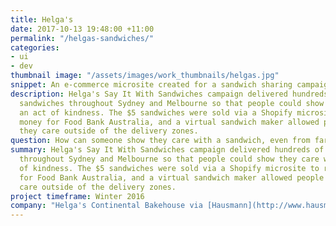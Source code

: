 ```yaml
---
title: Helga's
date: 2017-10-13 19:48:00 +11:00
permalink: "/helgas-sandwiches/"
categories:
- ui
- dev
thumbnail image: "/assets/images/work_thumbnails/helgas.jpg"
snippet: An e-commerce microsite created for a sandwich sharing campaign
description: Helga's Say It With Sandwiches campaign delivered hundreds of gourmet
  sandwiches throughout Sydney and Melbourne so that people could show they care with
  an act of kindness. The $5 sandwiches were sold via a Shopify microsite to raise
  money for Food Bank Australia, and a virtual sandwich maker allowed people to show
  they care outside of the delivery zones.
question: How can someone show they care with a sandwich, even from far away?
summary: Helga's Say It With Sandwiches campaign delivered hundreds of gourmet sandwiches
  throughout Sydney and Melbourne so that people could show they care with an act
  of kindness. The $5 sandwiches were sold via a Shopify microsite to raise money
  for Food Bank Australia, and a virtual sandwich maker allowed people to show they
  care outside of the delivery zones.
project timeframe: Winter 2016
company: "Helga's Continental Bakehouse via [Hausmann](http://www.hausmann.com.au) and [We Are Visionists](http://wav.agency)"
---
```

